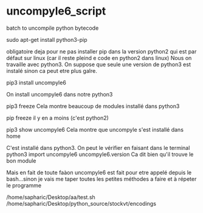 # uncompyle6_script
batch to uncompile python bytecode

sudo apt-get install python3-pip

obligatoire deja pour ne pas installer pip dans la version python2 qui est par défaut sur linux (car il reste pleind e code en python2 dans linux)
Nous on travaille avec python3. On suppose que seule une version de python3 est instalé sinon ca peut etre plus galre.

pip3 install uncompyle6

On install uncompyle6 dans notre python3

pip3 freeze
Cela montre beaucoup de modules installé dans python3

pip freeze
il y en a moins (c'est python2)

pip3 show uncompyle6
Cela montre que uncompyle s'est installé dans home

C'est installé dans python3. On peut le vérifier en faisant dans le terminal
python3
import uncompyle6
uncompyle6.version
Ca dit bien qu'il trouve le bon module


Mais en fait de toute faàon uncompyle6 est fait pour etre appelé depuis le bash...sinon je vais me taper toutes les petites méthodes a faire et à répeter le programme


/home/sapharic/Desktop/aa/test.sh /home/sapharic/Desktop/python_source/stockvt/encodings
